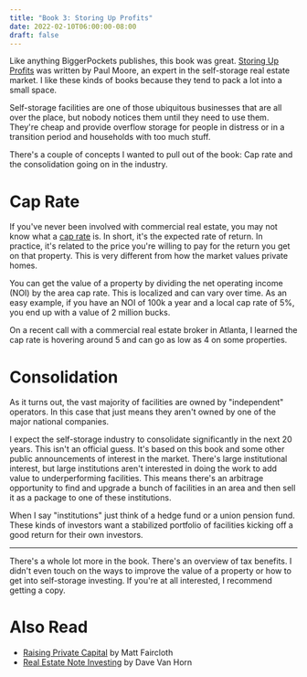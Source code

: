 ```yaml
---
title: "Book 3: Storing Up Profits"
date: 2022-02-10T06:00:00-08:00
draft: false
---
```


Like anything BiggerPockets publishes, this book was great.
[Storing Up Profits](https://store.biggerpockets.com/products/storing-up-profits)
was written by Paul Moore, an expert in the self-storage real estate market. I
like these kinds of books because they tend to pack a lot into a small space.

Self-storage facilities are one of those ubiquitous businesses that are all over
the place, but nobody notices them until they need to use them. They're cheap and
provide overflow storage for people in distress or in a transition period and
households with too much stuff.

There's a couple of concepts I wanted to pull out of the book: Cap rate and the
consolidation going on in the industry.

# Cap Rate

If you've never been involved with commercial real estate, you may not know what a
[cap rate](https://www.investopedia.com/terms/c/capitalizationrate.asp)
is. In short, it's the expected rate of return. In practice, it's related to the
price you're willing to pay for the return you get on that property. This is very
different from how the market values private homes.

You can get the value of a property by dividing the net operating income (NOI)
by the area cap rate. This is localized and can vary over time. As an easy example,
if you have an NOI of 100k a year and a local cap rate of 5%, you end up with a
value of 2 million bucks.

On a recent call with a commercial real estate broker in Atlanta, I learned the
cap rate is hovering around 5 and can go as low as 4 on some properties.

# Consolidation

As it turns out, the vast majority of facilities are owned by "independent"
operators. In this case that just means they aren't owned by one of the major
national companies.

I expect the self-storage industry to consolidate significantly in the next 20
years. This isn't an official guess. It's based on this book and some other
public announcements of interest in the market. There's large institutional
interest, but large institutions aren't interested in doing the work to add value
to underperforming facilities. This means there's an arbitrage opportunity to 
find and upgrade a bunch of facilities in an area and then sell it as a package
to one of these institutions.

When I say "institutions" just think of a hedge fund or a union pension fund.
These kinds of investors want a stabilized portfolio of facilities kicking off a
good return for their own investors.

-----

There's a whole lot more in the book. There's an overview of tax benefits. I
didn't even touch on the ways to improve the value of a property or how to get
into self-storage investing. If you're at all interested, I recommend getting a
copy.

# Also Read

* [Raising Private Capital](https://store.biggerpockets.com/products/raising-private-capital)
  by Matt Faircloth
* [Real Estate Note Investing](https://store.biggerpockets.com/products/real-estate-note-investing)
  by Dave Van Horn